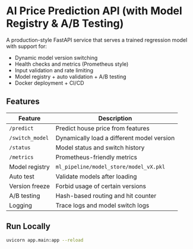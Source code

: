 # AI Price Prediction API (with Model Registry & A/B Testing)

A production-style FastAPI service that serves a trained regression model with support for:
- Dynamic model version switching
- Health checks and metrics (Prometheus style)
- Input validation and rate limiting
- Model registry + auto validation + A/B testing
- Docker deployment + CI/CD

## Features

| Feature                | Description                                 |
|------------------------|---------------------------------------------|
| `/predict`             | Predict house price from features           |
| `/switch_model`        | Dynamically load a different model version  |
| `/status`              | Model status and switch history             |
| `/metrics`             | Prometheus-friendly metrics                 |
| Model registry         | `ml_pipeline/model_store/model_vX.pkl`               |
| Auto test              | Validate models after loading               |
| Version freeze         | Forbid usage of certain versions            |
| A/B testing            | Hash-based routing and hit counter          |
| Logging                | Trace logs and model switch logs            |

## Run Locally

```bash
uvicorn app.main:app --reload
